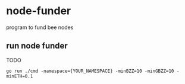 # node-funder
program to fund bee nodes 

## run node funder
TODO
```
go run ./cmd -namespace={YOUR_NAMESPACE} -minBZZ=10 -minGBZZ=10 -minETH=0.1
```
